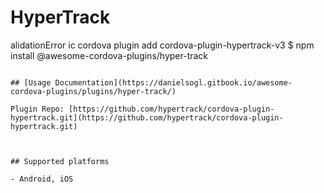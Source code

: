 # HyperTrack

alidationError
ic cordova plugin add cordova-plugin-hypertrack-v3
$ npm install @awesome-cordova-plugins/hyper-track
```

## [Usage Documentation](https://danielsogl.gitbook.io/awesome-cordova-plugins/plugins/hyper-track/)

Plugin Repo: [https://github.com/hypertrack/cordova-plugin-hypertrack.git](https://github.com/hypertrack/cordova-plugin-hypertrack.git)



## Supported platforms

- Android, iOS
  


